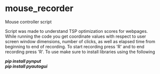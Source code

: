 # mouse_recorder
 Mouse controller script

Script was made to understand TSP optimization scores for webpages. While running the code you get coordinate values with respect to user screen window dimensions, number of clicks, as well as elapsed time from beginning to end of recording. To start recording press 'R' and to end recording press 'R'. 
To use make sure to install libraries using the following

***pip install pynput***</br>
***pip install pyautogui***
